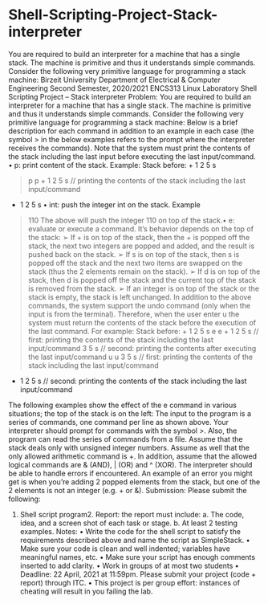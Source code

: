 # Shell-Scripting-Project-Stack-interpreter
You are required to build an interpreter for a machine that has a single stack. The machine is primitive and thus it understands simple commands. Consider the following very primitive language for programming a stack machine:
Birzeit University
Department of Electrical & Computer Engineering
Second Semester, 2020/2021
ENCS313 Linux Laboratory
Shell Scripting Project – Stack interpreter
Problem:
You are required to build an interpreter for a machine that has a single stack. The machine is primitive
and thus it understands simple commands. Consider the following very primitive language for
programming a stack machine:
Below is a brief description for each command in addition to an example in each case (the symbol > in
the below examples refers to the prompt where the interpreter receives the commands). Note that the
system must print the contents of the stack including the last input before executing the last
input/command.
• p: print content of the stack.
Example:
Stack before: + 1 2 5 s
> p
p + 1 2 5 s
// printing the contents of the stack including the last input/command
+ 1 2 5 s
• int: push the integer int on the stack.
Example
> 110
The above will push the integer 110 on top of the stack.•
e: evaluate or execute a command. It’s behavior depends on the top of the stack:
➢ If + is on top of the stack, then the + is popped off the stack, the next two integers are popped
and added, and the result is pushed back on the stack.
➢ If s is on top of the stack, then s is popped off the stack and the next two items are swapped on
the stack (thus the 2 elements remain on the stack).
➢ If d is on top of the stack, then d is popped off the stack and the current top of the stack is
removed from the stack.
➢ If an integer is on top of the stack or the stack is empty, the stack is left unchanged.
In addition to the above commands, the system support the undo command (only when the input is
from the terminal). Therefore, when the user enter u the system must return the contents of the stack
before the execution of the last command. For example:
Stack before: + 1 2 5 s
> e
e + 1 2 5 s // first: printing the contents of the stack including the last input/command
3 5 s
// second: printing the contents after executing the last input/command
> u
u 3 5 s
// first: printing the contents of the stack including the last input/command
+ 1 2 5 s // second: printing the contents of the stack including the last input/command
>
The following examples show the effect of the e command in various situations; the top of the stack is
on the left:
The input to the program is a series of commands, one command per line as shown above. Your interpreter
should prompt for commands with the symbol >. Also, the program can read the series of commands from
a file. Assume that the stack deals only with unsigned integer numbers. Assume as well that the only
allowed arithmetic command is +. In addition, assume that the allowed logical commands are & (AND), |
(OR) and ^ (XOR). The interpreter should be able to handle errors if encountered. An example of an error
you might get is when you’re adding 2 popped elements from the stack, but one of the 2 elements is not
an integer (e.g. + or &).
Submission:
Please submit the following:
1. Shell script program2. Report: the report must include:
a. The code, idea, and a screen shot of each task or stage.
b. At least 2 testing examples.
Notes:
• Write the code for the shell script to satisfy the requirements described above and name the
script as SimpleStack.
• Make sure your code is clean and well indented; variables have meaningful names, etc.
• Make sure your script has enough comments inserted to add clarity.
• Work in groups of at most two students
• Deadline: 22 April, 2021 at 11:59pm. Please submit your project (code + report) through ITC.
• This project is per group effort: instances of cheating will result in you failing the lab.
